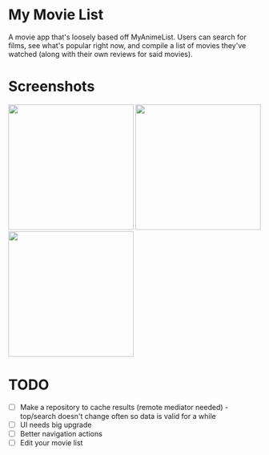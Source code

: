 # My Movie List

A movie app that's loosely based off MyAnimeList. Users can search for films, see what's popular right now, and compile a list of movies they've watched (along
with their own reviews for said movies).

# Screenshots

<img src="https://i.imgur.com/bKzkdPi.jpeg" width="250px"> <img src="https://i.imgur.com/hWenjet.jpeg" width="250px"> <img src="https://i.imgur.com/1DQBGUq.jpg" width="250px">

# TODO
- [ ] Make a repository to cache results (remote mediator needed) - top/search doesn't change often so data is valid for a while
- [ ] UI needs big upgrade
- [ ] Better navigation actions
- [ ] Edit your movie list
